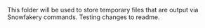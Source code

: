 This folder will be used to store temporary files that are output via Snowfakery commands.
Testing changes to readme. 